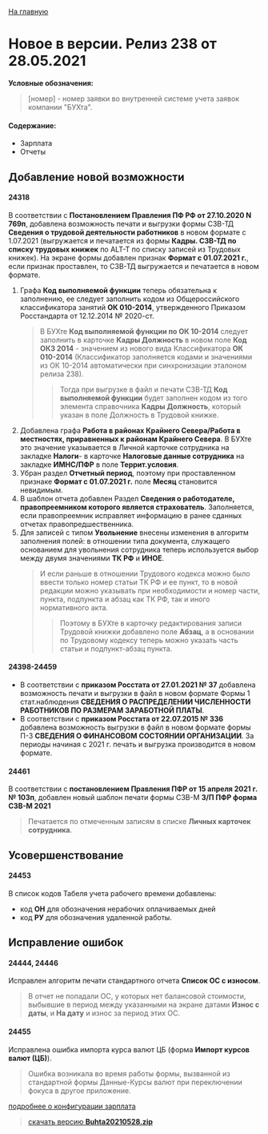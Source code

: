 ﻿[На главную](../../index.md)

# Новое  в версии. Релиз 238 от 28.05.2021

**Условные обозначения:**
 >[номер] - номер заявки во внутренней системе учета заявок компании "БУХта".

#### Содержание: 

- Зарплата
- Отчеты

## Добавление новой возможности

#### 24318
В соответствии с __Постановлением Правления ПФ РФ от 27.10.2020 N 769п__, добавлена возможность печати и выгрузки формы СЗВ-ТД __Сведения о трудовой деятельности работников__ в новом формате с 1.07.2021 (выгружается и печатается из формы __Кадры. СЗВ-ТД по списку трудовых книжек__ по ALT-T по списку записей из Трудовых книжек).
На экране формы добавлен признак __Формат с 01.07.2021 г.__, если признак проставлен, то СЗВ-ТД выгружается и печатается в новом формате.
1. Графа __Код выполняемой функции__ теперь обязательна к заполнению, ее следует заполнить кодом из Общероссийского классификатора занятий __ОК 010-2014__, утвержденного Приказом Росстандарта от 12.12.2014 № 2020-ст.
    >В БУХте __Код выполняемой функции по ОК 10-2014__ следует заполнить в карточке __Кадры Должность__ в новом поле __Код ОКЗ 2014__ - значением из нового вида Классификатора __ОК 010-2014__ (Классификатор заполняется кодами и значениями из ОК 10-2014 автоматически при синхронизации эталоном релиза 238).
    >>Тогда при выгрузке в файл и печати СЗВ-ТД __Код выполняемой функции__ будет заполнен кодом из того элемента справочника __Кадры Должность__, который указан в поле Должность в Трудовой книжке.
2. Добавлена графа __Работа в районах Крайнего Севера/Работа в местностях, приравненных к районам Крайнего Севера__. В БУХте это значение указывается в Личной карточке сотрудника на закладке __Налоги__- в карточке __Налоговые данные сотрудника__ на закладке __ИМНС/ПФР__ в поле __Террит.условия__.
3. Убран раздел __Отчетный период__, поэтому при проставленном признаке __Формат с 01.07.2021 г.__ поле __Месяц__ становится невидимым.
4. В шаблон отчета добавлен Раздел __Сведения о работодателе, правопреемником которого является страхователь__. Заполняется, если правопреемник исправляет информацию в ранее сданных отчетах правопредшественника.
5. Для записей с типом __Увольнение__ внесены изменения в алгоритм заполнения полей: в отношении типа документа, служащего основанием для увольнения сотрудника теперь используется выбор между двумя значениями __ТК РФ__ и __ИНОЕ__.
    >И если раньше в отношении Трудового кодекса можно было ввести только номер статьи ТК РФ и ее пункт, то в новой редакции можно указывать при необходимости и номер части, пункта, подпункта и абзац как ТК РФ, так и иного нормативного акта.
    >>Поэтому в БУХте в карточку редактирования записи Трудовой книжки добавлено поле __Абзац__, а в основании по Трудовому кодексу теперь можно указать часть статьи и подпункт-абзац пункта.


#### 24398-24459
- В соответствии с __приказом Росстата от 27.01.2021 № 37__ добавлена возможность печати и выгрузки в файл в новом формате Формы 1 стат.наблюдения __СВЕДЕНИЯ О РАСПРЕДЕЛЕНИИ ЧИСЛЕННОСТИ РАБОТНИКОВ  ПО РАЗМЕРАМ ЗАРАБОТНОЙ ПЛАТЫ__.
- В соответствии с __приказом Росстата от 22.07.2015 № 336__ добавлена возможность выгрузки в файл в новом формате формы П-3 __СВЕДЕНИЯ О ФИНАНСОВОМ СОСТОЯНИИ ОРГАНИЗАЦИИ__.
За периоды начиная с 2021 г. печать и выгрузка производится в новом формате.

#### 24461
В соответствии с __постановлением Правления ПФР от 15 апреля 2021 г. № 103п__, добавлен новый шаблон печати формы СЗВ-М __З/П ПФР форма СЗВ-М 2021__
>Печатается по отмеченным записям в списке __Личных карточек сотрудника__.

## Усовершенствование

#### 24453
В список кодов Табеля учета рабочего времени добавлены:
- код __ОН__ для обозначения нерабочих оплачиваемых дней 
- код __РУ__ для обозначения удаленной работы.

## Исправление ошибок

#### 24444, 24446
Исправлен алгоритм печати стандартного отчета __Список ОС с износом__.
>В отчет не попадали ОС, у которых нет балансовой стоимости, выбывшие в период между указанными на экране датами __Износ с даты__, и __На дату__ и износ за период этих ОС.

#### 24455
Исправлена ошибка импорта курса валют ЦБ (форма __Импорт курсов валют (ЦБ)__). 
>Ошибка возникала во время работы формы, вызванной из стандартной формы Данные-Курсы валют при переключении фокуса в другое приложение.

[подробнее о конфигурации зарплата](Стандартная_Зарплата.htm)

>[скачать версию **Buhta20210528.zip**](Buhta20210528.zip)
